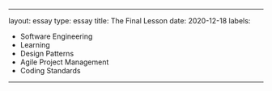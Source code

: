 
---
layout: essay
type: essay
title: The Final Lesson
date: 2020-12-18
labels:
  - Software Engineering
  - Learning
  - Design Patterns
  - Agile Project Management
  - Coding Standards
---

